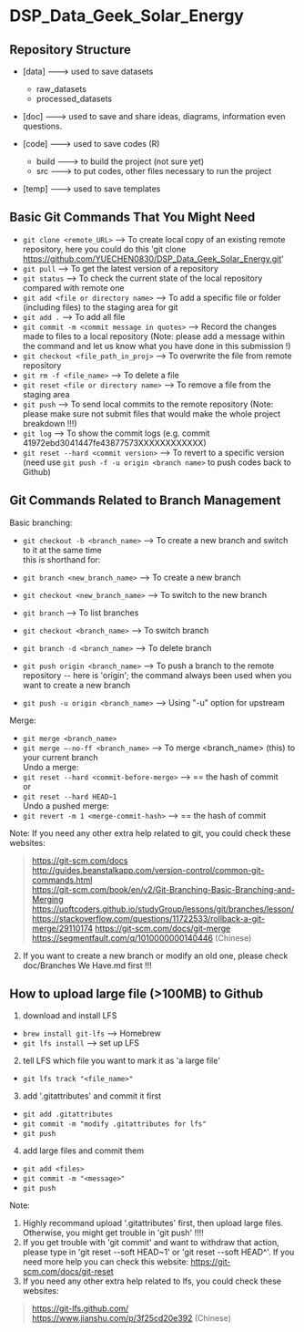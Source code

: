 # DSP_Data_Geek_Solar_Energy

## Repository Structure 

- [data]            ---> used to save datasets
  - raw_datasets
  - processed_datasets

- [doc]           ---> used to save and share ideas, diagrams, information even questions.

- [code]             ---> used to save codes (R)
  - build               ---> to build the project (not sure yet)
  - src                 ---> to put codes, other files necessary to run the project

- [temp]          ---> used to save templates
  
  
## Basic Git Commands That You Might Need
- `git clone <remote_URL>`                      --> To create local copy of an existing remote repository, here you could do this 'git clone https://github.com/YUECHEN0830/DSP_Data_Geek_Solar_Energy.git'
- `git pull`                                    --> To get the latest version of a repository  
- `git status`                                  --> To check the current state of the local repository compared with remote one  
- `git add <file or directory name>`            --> To add a specific file or folder (including files) to the staging area for git  
- `git add .`                                   --> To add all file  
- `git commit -m <commit message in quotes>`    --> Record the changes made to files to a local repository (Note: please add a message within the command and let us know what you have done in this submission !)  
- `git checkout <file_path_in_proj>`            --> To overwrite the file from remote repository
- `git rm -f <file_name>`                       --> To delete a file  
- `git reset <file or directory name>`                    --> To remove a file from the staging area
- `git push`                                    --> To send local commits to the remote   repository (Note: please make sure not submit files that would make the whole project breakdown !!!)
- `git log`                                     --> To show the commit logs (e.g. commit 41972ebd3041447fe43877573XXXXXXXXXXXX)
- `git reset --hard <commit version>`           --> To revert to a specific version (need use `git push -f -u origin <branch name>` to push codes back to Github)

## Git Commands Related to Branch Management
Basic branching:  
- `git checkout -b <branch_name>`               --> To create a new branch and switch to it at the same time  
this is shorthand for:  
- `git branch <new_branch_name>`                --> To create a new branch
- `git checkout <new_branch_name>`              --> To switch to the new branch

- `git branch`                                  --> To list branches
- `git checkout <branch_name>`                  --> To switch branch
- `git branch -d <branch_name>`                 --> To delete branch

- `git push origin <branch_name>`               --> To push a branch to the remote repository -- here is 'origin'; the command always been used when you want to create a new branch
- `git push -u origin <branch_name>`            --> Using "-u" option for upstream

Merge:  
- `git merge <branch_name>`
- `git merge –-no-ff <branch_name>`             --> To merge <branch_name> (this) to your current branch  
Undo a merge:  
- `git reset --hard <commit-before-merge>`      --> <commit-before-merge> == the hash of commit  
or  
- `git reset --hard HEAD~1`  
Undo a pushed merge:  
- `git revert -m 1 <merge-commit-hash>`         --> <commit-before-merge> == the hash of commit  

Note: If you need any other extra help related to git, you could check these websites:  
> https://git-scm.com/docs  
> http://guides.beanstalkapp.com/version-control/common-git-commands.html  
> https://git-scm.com/book/en/v2/Git-Branching-Basic-Branching-and-Merging
> https://uoftcoders.github.io/studyGroup/lessons/git/branches/lesson/
> https://stackoverflow.com/questions/11722533/rollback-a-git-merge/29110174
> https://git-scm.com/docs/git-merge
> https://segmentfault.com/q/1010000000140446 (Chinese)

2. If you want to create a new branch or modify an old one, please check doc/Branches We Have.md first !!! 


## How to upload large file (>100MB) to Github
1. download and install LFS  
- `brew install git-lfs`    --> Homebrew  
- `git lfs install`         --> set up LFS  
2. tell LFS which file you want to mark it as 'a large file'
- `git lfs track "<file_name>"`
3. add '.gitattributes' and commit it first
- `git add .gitattributes`
- `git commit -m "modify .gitattributes for lfs"` 
- `git push`
4. add large files and commit them
- `git add <files>`
- `git commit -m "<message>"`
- `git push`

Note: 
1. Highly recommand upload '.gitattributes' first, then upload large files. Otherwise, you might get trouble in 'git push' !!!!
2. If you get trouble with 'git commit' and want to withdraw that action, please type in 'git reset --soft HEAD~1' or 'git reset --soft HEAD^'. If you need more help you can check this website: https://git-scm.com/docs/git-reset
2. If you need any other extra help related to lfs, you could check these websites:  
> https://git-lfs.github.com/  
> https://www.jianshu.com/p/3f25cd20e392 (Chinese)  
>
